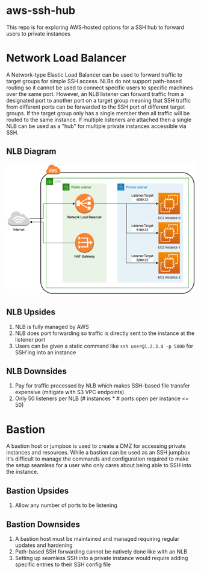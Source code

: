 # aws-ssh-hub
This repo is for exploring AWS-hosted options for a SSH hub to forward users to private instances

# Network Load Balancer
A Network-type Elastic Load Balancer can be used to forward traffic to target groups for simple SSH access.
NLBs do not support path-based routing so it cannot be used to connect specific users to specific machines over the same port.
However, an NLB listener can forward traffic from a designated port to another port on a target group meaning that SSH traffic from different ports can be forwarded to the SSH port of different target groups.
If the target group only has a single member then all traffic will be routed to the same instance.
If multiple listeners are attached then a single NLB can be used as a "hub" for multiple private instances accessible via SSH.

## NLB Diagram
![NLB SSH Hub Diagram](./res/nlb/NLBSSHHub.png?raw=true)

## NLB Upsides
1. NLB is fully managed by AWS
2. NLB does port forwarding so traffic is directly sent to the instance at the listener port
3. Users can be given a static command like `ssh user@1.2.3.4 -p 5000` for SSH'ing into an instance

## NLB Downsides
1. Pay for traffic processed by NLB which makes SSH-based file transfer expensive (mitigate with S3 VPC endpoints)
2. Only 50 listeners per NLB (# instances * # ports open per instance <= 50)

# Bastion
A bastion host or jumpbox is used to create a DMZ for accessing private instances and resources. While a bastion can
be used as an SSH jumpbox it's difficult to manage the commands and configuration required to make the setup seamless
for a user who only cares about being able to SSH into the instance.

## Bastion Upsides
1. Allow any number of ports to be listening

## Bastion Downsides
1. A bastion host must be maintained and managed requiring regular updates and hardening
2. Path-based SSH forwarding cannot be natively done like with an NLB
3. Setting up seamless SSH into a private instance would require adding specific entries to their SSH config file
